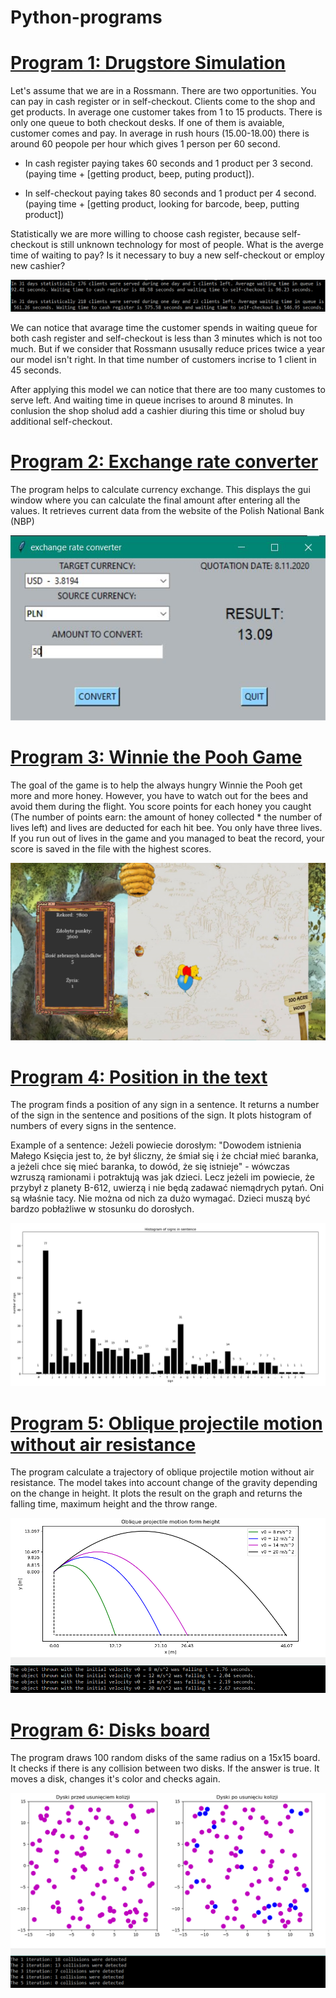 # Python-programs

# [Program 1: Drugstore Simulation](https://github.com/JuneMaths/Python-programs/blob/main/Drugstore_queue_simulation/Drugstore_queue_simulation.py)

Let's assume that we are in a Rossmann. There are two opportunities. You can pay in cash register or in self-checkout. Clients come to the shop and get products. In average one customer takes from 1 to 15 products. There is only one queue to both checkout desks. If one of them is avaiable, customer comes and pay. In average in rush hours (15.00-18.00) there is around 60 peopole per hour which gives 1 person per 60 second.

- In cash register paying takes 60 seconds and 1 product per 3 second. 
(paying time + [getting product, beep, puting product]). 

- In self-checkout paying takes 80 seconds and 1 product per 4 second. 
(paying time + [getting product, looking for barcode, beep, putting product]) 

Statistically we are more willing to choose cash register, because self-checkout is still unknown technology for most of people. What is the averge time of waiting to pay? Is it necessary to buy a new self-checkout or employ new cashier?

![Queue](queue.PNG)

We can notice that avarage time the customer spends in waiting queue for both cash register and self-checkout is less than 3 minutes which is not too much. But if we consider that Rossmann ususally reduce prices twice a year our model isn't right. In that time number of customers incrise to 1 client in 45 seconds. 

After applying this model we can notice that there are too many customes to serve left. And waiting time in queue incrises to around 8 minutes. In conlusion the shop sholud add a cashier diuring this time or sholud buy additional self-checkout.

# [Program 2: Exchange rate converter](https://github.com/JuneMaths/Python-programs/blob/main/NBP_converter/nbp_converter.py)
The program helps to calculate currency exchange. This displays the gui window where you can calculate the final amount after entering all the values. It retrieves current data from the website of the Polish National Bank (NBP)

![NBP gui](nbp_converter.JPG)

# [Program 3: Winnie the Pooh Game](https://github.com/JuneMaths/Python-programs/blob/main/Game%20Winnie%20the%20Pooh/game.py)
The goal of the game is to help the always hungry Winnie the Pooh get more and more honey. However, you have to watch out for the bees and avoid them during the flight. 
You score points for each honey you caught (The number of points earn: the amount of honey collected * the number of lives left) and lives are deducted for each hit bee. You only have three lives. 
If you run out of lives in the game and you managed to beat the record, your score is saved in the file with the highest scores.

![Game board](game_board.PNG)

# [Program 4: Position in the text](https://github.com/J-data/Python-programs/blob/main/place_of_sign_in_string.py)
The program finds a position of any sign in a sentence. 
It returns a number of the sign in the sentence and positions of the sign.
It plots histogram of numbers of every signs in the sentence. 

Example of a sentence:
Jeżeli powiecie dorosłym: "Dowodem istnienia Małego Księcia jest to, że był śliczny, że śmiał się i że chciał mieć baranka, a jeżeli chce się mieć baranka, to dowód, że się istnieje" - wówczas wzruszą ramionami i potraktują was jak dzieci. Lecz jeżeli im powiecie, że przybył z planety B-612, uwierzą i nie będą zadawać niemądrych pytań. Oni są właśnie tacy. Nie można od nich za dużo wymagać. Dzieci muszą być bardzo pobłażliwe w stosunku do dorosłych. 

![Output Histogram](little_prince_sign_histogram.PNG)

# [Program 5: Oblique projectile motion without air resistance](https://github.com/JuneMaths/Python-programs/blob/main/oblique_projectile_motion.py)
The program calculate a trajectory of oblique projectile motion without air resistance. The model takes into account change of the gravity depending on the change in height. It plots the result on the graph and returns the falling time, maximum height and the throw range.

![Trajectory chart](oblique_projectile_motion.PNG)

# [Program 6: Disks board](https://github.com/JuneMaths/Python-programs/tree/main/Disks_board)
The program draws 100 random disks of the same radius on a 15x15 board. It checks if there is any collision between two disks. If the answer is true. It moves a disk, changes it's color and checks again. 

![Disks board](disks_100.PNG)
